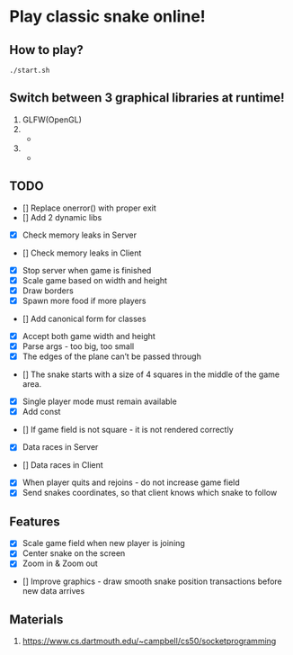 # Play classic snake online!

## How to play?
`./start.sh`

## Switch between 3 graphical libraries at runtime!

1. GLFW(OpenGL)
2. -
3. -


## TODO

- [] Replace onerror() with proper exit
- [] Add 2 dynamic libs
- [x] Check memory leaks in Server
- [] Check memory leaks in Client
- [x] Stop server when game is finished
- [x] Scale game based on width and height
- [x] Draw borders
- [x] Spawn more food if more players
- [] Add canonical form for classes
- [x] Accept both game width and height
- [x] Parse args - too big, too small
- [x] The edges of the plane can’t be passed through
- [] The snake starts with a size of 4 squares in the middle of the game area.
- [x] Single player mode must remain available
- [x] Add const
- [] If game field is not square - it is not rendered correctly
- [x] Data races in Server
- [] Data races in Client
- [x] When player quits and rejoins - do not increase game field
- [x] Send snakes coordinates, so that client knows which snake to follow

## Features

- [x] Scale game field when new player is joining
- [x] Center snake on the screen
- [x] Zoom in & Zoom out
- [] Improve graphics - draw smooth snake position transactions before new data arrives

## Materials

1. https://www.cs.dartmouth.edu/~campbell/cs50/socketprogramming
